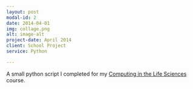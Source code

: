 ```yaml
---
layout: post
modal-id: 2
date: 2014-04-01
img: collage.png
alt: image-alt
project-date: April 2014
client: School Project
service: Python

---
```

A small python script I completed for my <a href="https://sites.google.com/site/ubccpsc301winter2013/">Computing in the Life Sciences</a> course. 

